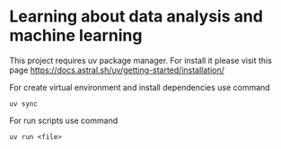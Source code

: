 # Learning about data analysis and machine learning

This project requires uv package manager. For install it please visit this page https://docs.astral.sh/uv/getting-started/installation/

For create virtual environment and install dependencies use command
```
uv sync
```
For run scripts use command
```
uv run <file>
```